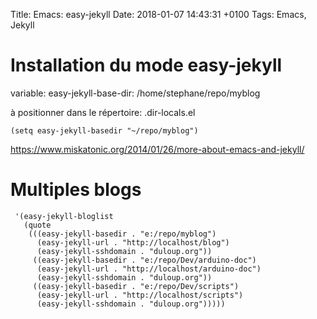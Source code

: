 Title: Emacs: easy-jekyll
Date:   2018-01-07 14:43:31 +0100
Tags: Emacs, Jekyll


# Installation du mode easy-jekyll

variable: easy-jekyll-base-dir: /home/stephane/repo/myblog

à positionner dans le répertoire: .dir-locals.el

	(setq easy-jekyll-basedir "~/repo/myblog")

<https://www.miskatonic.org/2014/01/26/more-about-emacs-and-jekyll/>

# Multiples blogs

```
 '(easy-jekyll-bloglist
   (quote
    (((easy-jekyll-basedir . "e:/repo/myblog")
      (easy-jekyll-url . "http://localhost/blog")
      (easy-jekyll-sshdomain . "duloup.org"))
     ((easy-jekyll-basedir . "e:/repo/Dev/arduino-doc")
      (easy-jekyll-url . "http://localhost/arduino-doc")
      (easy-jekyll-sshdomain . "duloup.org"))
     ((easy-jekyll-basedir . "e:/repo/Dev/scripts")
      (easy-jekyll-url . "http://localhost/scripts")
      (easy-jekyll-sshdomain . "duloup.org")))))
```
